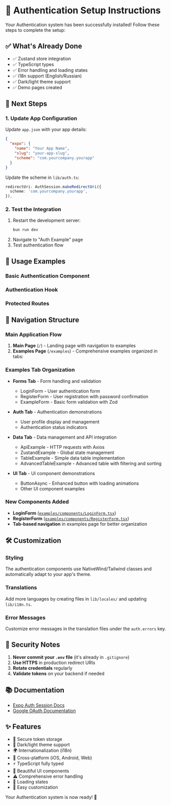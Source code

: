 # 🚀 Authentication Setup Instructions

Your Authentication system has been successfully installed! Follow these steps to complete the setup:

## ✅ What's Already Done

- ✅ Zustand store integration
- ✅ TypeScript types
- ✅ Error handling and loading states
- ✅ i18n support (English/Russian)
- ✅ Dark/light theme support
- ✅ Demo pages created

## 🔧 Next Steps

### 1. Update App Configuration

Update `app.json` with your app details:
```json
{
  "expo": {
    "name": "Your App Name",
    "slug": "your-app-slug",
    "scheme": "com.yourcompany.yourapp"
  }
}
```

Update the scheme in `lib/auth.ts`:
```typescript
redirectUri: AuthSession.makeRedirectUri({
  scheme: 'com.yourcompany.yourapp',
}),
```

### 2. Test the Integration

1. Restart the development server:
   ```bash
   bun run dev
   ```
2. Navigate to "Auth Example" page
3. Test authentication flow

## 📱 Usage Examples

### Basic Authentication Component

### Authentication Hook

### Protected Routes

## 🎯 Navigation Structure

### Main Application Flow
1. **Main Page** (`/`) - Landing page with navigation to examples
2. **Examples Page** (`/examples`) - Comprehensive examples organized in tabs:

### Examples Tab Organization
- **Forms Tab** - Form handling and validation
  - LoginForm - User authentication form
  - RegisterForm - User registration with password confirmation
  - ExampleForm - Basic form validation with Zod
  
- **Auth Tab** - Authentication demonstrations
  - User profile display and management
  - Authentication status indicators
  
- **Data Tab** - Data management and API integration
  - ApiExample - HTTP requests with Axios
  - ZustandExample - Global state management
  - TableExample - Simple data table implementation
  - AdvancedTableExample - Advanced table with filtering and sorting
  
- **UI Tab** - UI component demonstrations
  - ButtonAsync - Enhanced button with loading animations
  - Other UI component examples

### New Components Added
- **LoginForm** ([`examples/components/LoginForm.tsx`](examples/components/LoginForm.tsx))
- **RegisterForm** ([`examples/components/RegisterForm.tsx`](examples/components/RegisterForm.tsx))
- **Tab-based navigation** in examples page for better organization

## 🛠 Customization

### Styling
The authentication components use NativeWind/Tailwind classes and automatically adapt to your app's theme.

### Translations
Add more languages by creating files in `lib/locales/` and updating `lib/i18n.ts`.

### Error Messages
Customize error messages in the translation files under the `auth.errors` key.

## 🔐 Security Notes

1. **Never commit your `.env` file** (it's already in `.gitignore`)
2. **Use HTTPS** in production redirect URIs
3. **Rotate credentials** regularly
4. **Validate tokens** on your backend if needed

## 📚 Documentation

- [Expo Auth Session Docs](https://docs.expo.dev/guides/authentication/)
- [Google OAuth Documentation](https://developers.google.com/identity/protocols/oauth2)

## ✨ Features

- 💾 Secure token storage
- 🌙 Dark/light theme support
- 🌍 Internationalization (i18n)
- 📱 Cross-platform (iOS, Android, Web)
- ⚡ TypeScript fully typed
- 🎨 Beautiful UI components
- ⚠️ Comprehensive error handling
- 🔄 Loading states
- 🔧 Easy customization

Your Authentication system is now ready! 🎉